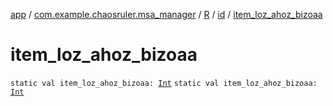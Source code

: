 [app](../../../index.md) / [com.example.chaosruler.msa_manager](../../index.md) / [R](../index.md) / [id](index.md) / [item_loz_ahoz_bizoaa](.)

# item_loz_ahoz_bizoaa

`static val item_loz_ahoz_bizoaa: `[`Int`](https://kotlinlang.org/api/latest/jvm/stdlib/kotlin/-int/index.html)
`static val item_loz_ahoz_bizoaa: `[`Int`](https://kotlinlang.org/api/latest/jvm/stdlib/kotlin/-int/index.html)